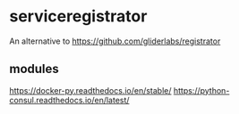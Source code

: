 # serviceregistrator

An alternative to https://github.com/gliderlabs/registrator

## modules

https://docker-py.readthedocs.io/en/stable/
https://python-consul.readthedocs.io/en/latest/
